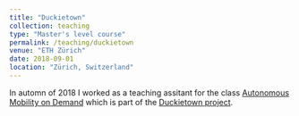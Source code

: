 ```yaml
---
title: "Duckietown"
collection: teaching
type: "Master's level course"
permalink: /teaching/duckietown
venue: "ETH Zürich"
date: 2018-09-01
location: "Zürich, Switzerland"
---
```


In automn of 2018 I worked as a teaching assitant for the class [Autonomous Mobility on Demand](http://www.vvz.ethz.ch/Vorlesungsverzeichnis/lerneinheit.view?lerneinheitId=119019&semkez=2017W&lang=en) which is part of the [Duckietown project](https://www.duckietown.org/).